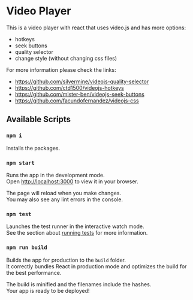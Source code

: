 # Video Player

This is a video player with react that uses video.js and has more options:
- hotkeys
- seek buttons
- quality selector
- change style (without changing css files)

For more information please check the links:

- https://github.com/silvermine/videojs-quality-selector
- https://github.com/ctd1500/videojs-hotkeys
- https://github.com/mister-ben/videojs-seek-buttons
- https://github.com/facundofernandez/videojs-css

## Available Scripts

### `npm i`

Installs the packages.

### `npm start`

Runs the app in the development mode.\
Open [http://localhost:3000](http://localhost:3000) to view it in your browser.

The page will reload when you make changes.\
You may also see any lint errors in the console.

### `npm test`

Launches the test runner in the interactive watch mode.\
See the section about [running tests](https://facebook.github.io/create-react-app/docs/running-tests) for more information.

### `npm run build`

Builds the app for production to the `build` folder.\
It correctly bundles React in production mode and optimizes the build for the best performance.

The build is minified and the filenames include the hashes.\
Your app is ready to be deployed!
